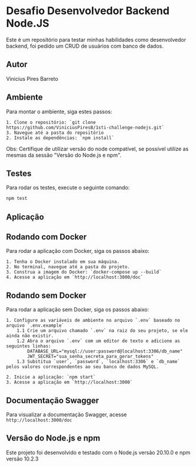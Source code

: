 # Desafio Desenvolvedor Backend Node.JS

Este é um repositório para testar minhas habilidades como desenvolvedor backend, foi pedido um CRUD de usuários com banco de dados.

## Autor

Vinicius Pires Barreto

## Ambiente

Para montar o ambiente, siga estes passos:

    1. Clone o repositório: `git clone https://github.com/ViniciusPiresB/1sti-challenge-nodejs.git`
    3. Navegue até a pasta do repositório
    2. Instale as dependências: `npm install`

Obs: Certifique de utilizar versão do node compatível, se possível utilize as mesmas da sessão "Versão do Node.js e npm".

## Testes

Para rodar os testes, execute o seguinte comando:

```bash
npm test
```

## Aplicação

## Rodando com Docker

Para rodar a aplicação com Docker, siga os passos abaixo:

    1. Tenha o Docker instalado em sua máquina.
    2. No terminal, navegue até a pasta do projeto.
    3. Construa a imagem do Docker: `docker-compose up --build`
    4. Acesse a aplicação em `http://localhost:3000/doc`

## Rodando sem Docker

Para rodar a aplicação sem Docker, siga os passos abaixo:

    1. Configure as variáveis de ambiente no arquivo `.env` baseado no arquivo `.env.example`
        1.1 Crie um arquivo chamado `.env` na raiz do seu projeto, se ele ainda não existir.
        1.2 Abra o arquivo `.env` com um editor de texto e adicione as seguintes linhas:
            DATABASE_URL="mysql://user:password@localhost:3306/db_name"
            JWT_SECRET="sua_senha_secreta_para_gerar_tokens"
        1.3 Substitua `user`, `password`, `localhost:3306` e `db_name` pelos valores correspondentes ao seu banco de dados MySQL.

    2. Inicie a aplicação: `npm start`
    3. Acesse a aplicação em `http://localhost:3000`

## Documentação Swagger

Para visualizar a documentação Swagger, acesse `http://localhost:3000/doc`

## Versão do Node.js e npm

Este projeto foi desenvolvido e testado com o Node.js versão 20.10.0 e npm versão 10.2.3
